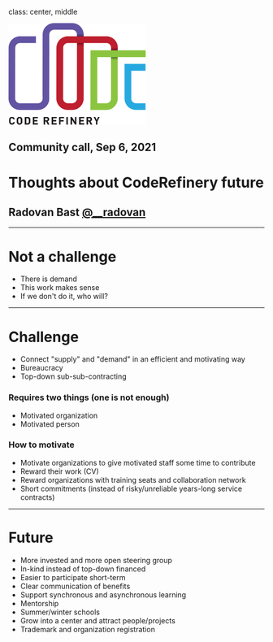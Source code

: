 class: center, middle

<img src="img/coderefinery.png" style="height: 200px;"/>

## Community call, Sep 6, 2021

# Thoughts about CodeRefinery future

## Radovan Bast [@\_\_radovan](https://twitter.com/__radovan)

---

# Not a challenge

- There is demand
- This work makes sense
- If we don't do it, who will?

---

# Challenge

- Connect "supply" and "demand" in an efficient and motivating way
- Bureaucracy
- Top-down sub-sub-contracting


### Requires two things (one is not enough)

- Motivated organization
- Motivated person


### How to motivate

- Motivate organizations to give motivated staff some time to contribute
- Reward their work (CV)
- Reward organizations with training seats and collaboration network
- Short commitments (instead of risky/unreliable years-long service contracts)

---

# Future

- More invested and more open steering group
- In-kind instead of top-down financed
- Easier to participate short-term
- Clear communication of benefits
- Support synchronous and asynchronous learning
- Mentorship
- Summer/winter schools
- Grow into a center and attract people/projects
- Trademark and organization registration
